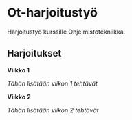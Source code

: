 # Ot-harjoitustyö
Harjoitustyö kurssille Ohjelmistotekniikka.


## Harjoitukset

**Viikko 1**

*Tähän lisätään viikon 1 tehtävät*

**Viikko 2**

*Tähän lisätään viikon 2 tehtävät*
